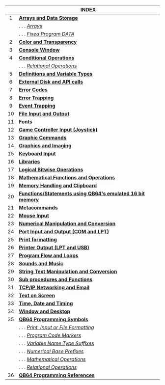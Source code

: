 | | INDEX | 
|:----:|--|
| 1| [**Arrays and Data Storage**](Keyword-Reference---By-Usage#arrays-and-data-storage) |
| | . . . [_Arrays_](Keyword-Reference---By-Usage#arrays)
| | . . . [_Fixed Program DATA_](Keyword-Reference---By-Usage#fixed-program-data)
| 2| [**Color and Transparency**](Keyword-Reference---By-Usage#color-and-transparency) |
| 3| [**Console Window**](Keyword-Reference---By-Usage#console-window) |
| 4| [**Conditional Operations**](Keyword-Reference---By-Usage/#conditional-operations) |
| | . . . [_Relational Operations_](Keyword-Reference---By-Usage#relational-operations) |
| 5| [**Definitions and Variable Types**](Keyword-Reference---By-Usage#definitions-and-variable-types) | 
| 6| [**External Disk and API calls**](Keyword-Reference---By-Usage#external-disk-and-api-calls) | 
| 7| [**Error Codes**](Keyword-Reference---By-Usage#error-codes) | 
| 8| [**Error Trapping**](Keyword-Reference---By-Usage#error-trapping) | 
| 9| [**Event Trapping**](Keyword-Reference---By-Usage#event-trapping) | 
| 10| [**File Input and Output**](Keyword-Reference---By-Usage#file-input-and-output)
| 11| [**Fonts**](Keyword-Reference---By-Usage#fonts)
| 12| [**Game Controller Input (Joystick)**](Keyword-Reference---By-Usage#game-controller-input-joystick)
| 13| [**Graphic Commands**](Keyword-Reference---By-Usage#graphic-commands)
| 14| [**Graphics and Imaging**](Keyword-Reference---By-Usage#graphics-and-imaging)
| 15| [**Keyboard Input**](Keyword-Reference---By-Usage#keyboard-input)
| 16| [**Libraries**](Keyword-Reference---By-Usage#libraries)
| 17| [**Logical Bitwise Operations**](Keyword-Reference---By-Usage#logical-bitwise-operations)
| 18| [**Mathematical Functions and Operations**](Keyword-Reference---By-Usage#mathematical-functions-and-operations)
| 19| [**Memory Handling and Clipboard**](Keyword-Reference---By-Usage#memory-handling-and-clipboard)
| 20| [**Functions/Statements using QB64's emulated 16 bit memory**](Keyword-Reference---By-Usage#functions-and-statements-using-qb64s-emulated-16-bit-memory)
| 21| [**Metacommands**](Keyword-Reference---By-Usage#metacommands)
| 22| [**Mouse Input**](Keyword-Reference---By-Usage#mouse-input)
| 23| [**Numerical Manipulation and Conversion**](Keyword-Reference---By-Usage#numerical-manipulation-and-conversion)
| 24| [**Port Input and Output (COM and LPT)**](Keyword-Reference---By-Usage#port-input-and-output-com-and-lpt)
| 25| [**Print formatting**](Keyword-Reference---By-Usage#print-formatting)
| 26| [**Printer Output (LPT and USB)**](Keyword-Reference---By-Usage#printer-output-lpt-and-usb)
| 27| [**Program Flow and Loops**](Keyword-Reference---By-Usage#program-flow-and-loops)
| 28| [**Sounds and Music**](Keyword-Reference---By-Usage#sounds-and-music)
| 29| [**String Text Manipulation and Conversion**](Keyword-Reference---By-Usage#string-text-manipulation-and-conversion)
| 30| [**Sub procedures and Functions**](Keyword-Reference---By-Usage#sub-procedures-and-functions)
| 31| [**TCP/IP Networking and Email**](Keyword-Reference---By-Usage#tcpip-networking-and-email)
| 32| [**Text on Screen**](Keyword-Reference---By-Usage#text-on-screen)
| 33| [**Time, Date and Timing**](Keyword-Reference---By-Usage#time-date-and-timing)
| 34| [**Window and Desktop**](Keyword-Reference---By-Usage#window-and-desktop)
| 35| [**QB64 Programming Symbols**](Keyword-Reference---By-Usage#qb64-programming-symbols)
| | . . . [_Print, Input or File Formatting_](Keyword-Reference---By-Usage#print-input-or-file-formatting)
| | . . .  [_Program Code Markers_](Keyword-Reference---By-Usage#program-code-markers)
| | . . . [_Variable Name Type Suffixes_](Keyword-Reference---By-Usage#variable-name-type-suffixes)
| | . . .  [_Numerical Base Prefixes_](Keyword-Reference---By-Usage#numerical-base-prefixes)
| | . . . [_Mathematical Operations_](Keyword-Reference---By-Usage/Mathematical-Operations)
| | . . . [_Relational Operations_](Keyword-Reference---By-Usage/Relational-Operations)
| 36| [**QB64 Programming References**]()
